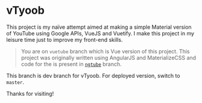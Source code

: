 # vTyoob

This project is my naïve attempt aimed at making a simple Material version of YouTube using Google APIs, VueJS and Vuetify.
I make this project in my leisure time just to improve my front-end skills.

> You are on `vuetube` branch which is Vue version of this project. This project was originally written using AngularJS and MaterializeCSS and code for the is present in [`ngtube`](https://github.com/pranavjindal999/Youtube-Material/tree/ngtube) branch.

This branch is dev branch for vTyoob. For deployed version, switch to `master`.

Thanks for visiting!
